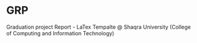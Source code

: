 # GRP
Graduation project Report - LaTex Tempalte @ Shaqra University (College of Computing and Information Technology)
